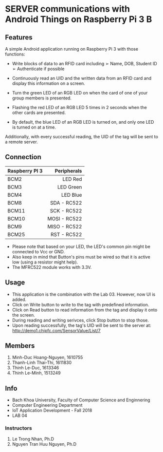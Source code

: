# SERVER communications with Android Things on Raspberry Pi 3 B
## Features
A simple Android application running on Raspberry Pi 3 with those functions:

* Write blocks of data to an RFID card including
➢ Name, DOB, Student ID
➢ Authenticate if possible

* Continuously read an UID and the written data from an RFID card and display this information on a screen.

* Turn the green LED of an RGB LED on when the card of one of your group members is presented.

* Flashing the red LED of an RGB LED 5 times in 2 seconds when the other cards are presented.

* By default, the blue LED of an RGB LED is turned on, and only one LED is turned on at a time.

Additionally, with every successful reading, the UID of the tag will be sent to a remote server.
## Connection
| Raspberry PI 3 | Peripherals     | 
| -------------- | ---------------:| 
| BCM2           | LED Red         | 
| BCM3           | LED Green       | 
| BCM4           | LED Blue        | 
| BCM8           | SDA - RC522     | 
| BCM11          | SCK - RC522     | 
| BCM10          | MOSI - RC522    |
| BCM9           | MISO - RC522    |
| BCM25          | RST - RC522     | 
* Please note that based on your LED, the LED's common pin might be connected to Vcc or GND.
* Also keep in mind that Button's pins must be wired so that it is active low (using a resistor might help).
* The MFRC522 module works with 3.3V.
## Usage
* This application is the combination with the Lab 03. However, now UI is added.
* Click on Write button to write to the tag with predefined information.
* Click on Read button to read information from the tag and display it onto the screen.
* During reading and writing serivces, click Stop button to stop those.
* Upon reading successfully, the tag's UID will be sent to the server at: http://demo1.chipfc.com/SensorValue/List/7
## Members
1. Minh-Duc Hoang-Nguyen, 1610755
2. Thanh-Linh Thai-Thi, 1611830
3. Thinh Le-Duc, 1613346
4. Thinh Le-Minh, 1513249
## Info
* Bach Khoa University, Faculty of Computer Science and Enginnering
* Computer Engineering Department
* IoT Application Development - Fall 2018
* LAB 04
### Instructors
1. Le Trong Nhan, Ph.D
2. Nguyen Tran Huu Nguyen, Ph.D

